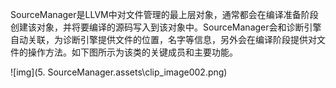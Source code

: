 SourceManager是LLVM中对文件管理的最上层对象，通常都会在编译准备阶段创建该对象，并将要编译的源码写入到该对象中。SourceManager会和诊断引擎自动关联，为诊断引擎提供文件的位置，名字等信息，另外会在编译阶段提供对文件的操作方法。如下图所示为该类的关键成员和主要功能。

![img](5. SourceManager.assets\clip_image002.png)

